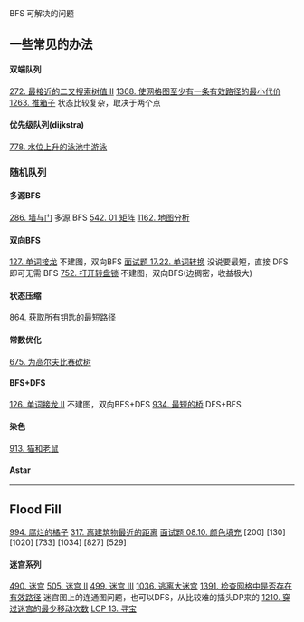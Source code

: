 BFS 可解决的问题


## 一些常见的办法
#### 双端队列
[272. 最接近的二叉搜索树值 II](https://leetcode-cn.com/problems/closest-binary-search-tree-value-ii/)
[1368. 使网格图至少有一条有效路径的最小代价](https://leetcode-cn.com/problems/minimum-cost-to-make-at-least-one-valid-path-in-a-grid/)
[1263. 推箱子](https://leetcode-cn.com/problems/minimum-moves-to-move-a-box-to-their-target-location/) 状态比较复杂，取决于两个点

#### 优先级队列(dijkstra)
[778. 水位上升的泳池中游泳](https://leetcode-cn.com/problems/swim-in-rising-water/)

### 随机队列


#### 多源BFS
[286. 墙与门](https://leetcode-cn.com/problems/walls-and-gates/) 多源 BFS
[542. 01 矩阵](https://leetcode-cn.com/problems/01-matrix/)
[1162. 地图分析](https://leetcode-cn.com/problems/as-far-from-land-as-possible/)

#### 双向BFS
[127. 单词接龙](https://leetcode-cn.com/problems/word-ladder/) 不建图，双向BFS
[面试题 17.22. 单词转换](https://leetcode-cn.com/problems/word-transformer-lcci/) 没说要最短，直接 DFS 即可无需 BFS
[752. 打开转盘锁](https://leetcode-cn.com/problems/open-the-lock/) 不建图，双向BFS(边稠密，收益极大)

#### 状态压缩
[864. 获取所有钥匙的最短路径](https://leetcode-cn.com/problems/shortest-path-to-get-all-keys/)

#### 常数优化
[675. 为高尔夫比赛砍树](https://leetcode-cn.com/problems/cut-off-trees-for-golf-event/)

#### BFS+DFS
[126. 单词接龙 II](https://leetcode-cn.com/problems/word-ladder-ii/) 不建图，双向BFS+DFS
[934. 最短的桥](https://leetcode-cn.com/problems/shortest-bridge/) DFS+BFS

#### 染色
[913. 猫和老鼠](https://leetcode-cn.com/problems/cat-and-mouse/)

#### Astar

---

## Flood Fill
[994. 腐烂的橘子](https://leetcode-cn.com/problems/rotting-oranges/)
[317. 离建筑物最近的距离](https://leetcode-cn.com/problems/shortest-distance-from-all-buildings/)
[面试题 08.10. 颜色填充](https://leetcode-cn.com/problems/color-fill-lcci/)
[200]
[130]
[1020]
[733]
[1034]
[827]
[529]


#### 迷宫系列
[490. 迷宫](https://leetcode-cn.com/problems/the-maze/)
[505. 迷宫 II](https://leetcode-cn.com/problems/the-maze-ii/)
[499. 迷宫 III](https://leetcode-cn.com/problems/the-maze-iii/)
[1036. 逃离大迷宫](https://leetcode-cn.com/problems/escape-a-large-maze/)
[1391. 检查网格中是否存在有效路径](https://leetcode-cn.com/problems/check-if-there-is-a-valid-path-in-a-grid/) 迷宫图上的连通图问题，也可以DFS，从比较难的插头DP来的
[1210. 穿过迷宫的最少移动次数](https://leetcode-cn.com/problems/minimum-moves-to-reach-target-with-rotations/)
[LCP 13. 寻宝](https://leetcode-cn.com/problems/xun-bao/)

